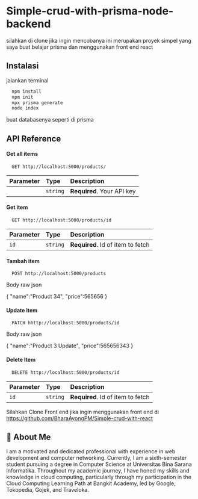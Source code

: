 
# Simple-crud-with-prisma-node-backend

silahkan di clone jika ingin mencobanya ini merupakan proyek simpel yang saya buat belajar prisma dan menggunakan front end react 




## Instalasi

jalankan terminal

```bash
  npm install 
  npm init 
  npx prisma generate
  node index
```

buat databasenya 
seperti di prisma


## API Reference

#### Get all items

```http
  GET http://localhost:5000/products/
```

| Parameter | Type     | Description                |
| :-------- | :------- | :------------------------- |
|  | `string` | **Required**. Your API key |

#### Get item

```http
  GET http://localhost:5000/products/id
```

| Parameter | Type     | Description                       |
| :-------- | :------- | :-------------------------------- |
| `id`      | `string` | **Required**. Id of item to fetch |

#### Tambah item

```http
  POST http://localhost:5000/products
```
Body raw json

{
    "name":"Product 34",
"price":565656
}

#### Update item

```http
  PATCH hhttp://localhost:5000/products/id
```
Body raw json

{
    "name":"Product 3 Update",
"price":565656343
}
#### Delete Item

```http
  DELETE http://localhost:5000/products/id
```

| Parameter | Type     | Description                       |
| :-------- | :------- | :-------------------------------- |
| `id`      | `string` | **Required**. Id of item to fetch |



Silahkan Clone Front end jika ingin menggunakan front end di 
https://github.com/BharaAyongPM/Simple-crud-with-react


## 🚀 About Me
I am a motivated and dedicated professional with experience in web development and computer networking. Currently, I am a sixth-semester student pursuing a degree in Computer Science at Universitas Bina Sarana Informatika. Throughout my academic journey, I have honed my skills and knowledge in cloud computing, particularly through my participation in the Cloud Computing Learning Path at Bangkit Academy, led by Google, Tokopedia, Gojek, and Traveloka.



